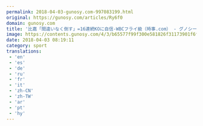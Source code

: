 ```yaml
---
permalink: 2018-04-03-gunosy.com-997083199.html
original: https://gunosy.com/articles/Ry6f0
domain: gunosy.com
title: '比嘉「間違いなく倒す」=16連続KOに自信-WBCフライ級（時事.com） - グノシー'
image: https://contents.gunosy.com/4/3/b65577f99f300e581826f31173901f6f_content.jpg
date: 2018-04-03 08:19:11
category: sport
translations: 
 - 'en'
 - 'es'
 - 'de'
 - 'ru'
 - 'fr'
 - 'it'
 - 'zh-CN'
 - 'zh-TW'
 - 'ar'
 - 'pt'
 - 'hy'
---
```


